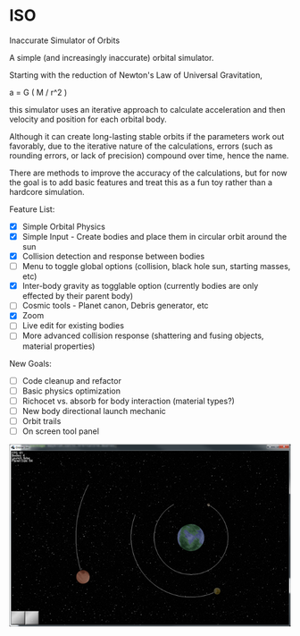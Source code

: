 ISO
===

Inaccurate Simulator of Orbits

A simple (and increasingly inaccurate) orbital simulator.

Starting with the reduction of Newton's Law of Universal Gravitation,

a = G ( M / r^2 )

this simulator uses an iterative approach to calculate acceleration and then velocity and position for each orbital body.

Although it can create long-lasting stable orbits if the parameters work out favorably, due to the iterative nature of the calculations, errors (such as rounding errors, or lack of precision) compound over time, hence the name.

There are methods to improve the accuracy of the calculations, but for now the goal is to add basic features and treat this as a fun toy rather than a hardcore simulation.

Feature List:

- [x] Simple Orbital Physics
- [x] Simple Input - Create bodies and place them in circular orbit around the sun
- [x] Collision detection and response between bodies
- [ ] Menu to toggle global options (collision, black hole sun, starting masses, etc)
- [x] Inter-body gravity as togglable option (currently bodies are only effected by their parent body)
- [ ] Cosmic tools - Planet canon, Debris generator, etc
- [x] Zoom
- [ ] Live edit for existing bodies
- [ ] More advanced collision response (shattering and fusing objects, material properties)

New Goals:
- [ ] Code cleanup and refactor
- [ ] Basic physics optimization
- [ ] Richocet vs. absorb for body interaction (material types?)
- [ ] New body directional launch mechanic
- [ ] Orbit trails
- [ ] On screen tool panel

![Screenshot](/core/assets/screenshot.png)

